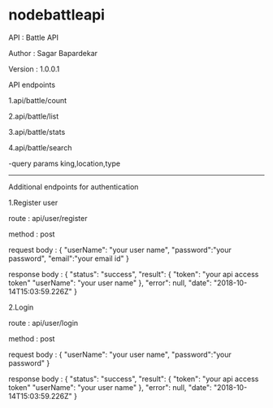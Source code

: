 # nodebattleapi

API : Battle API

Author : Sagar Bapardekar

Version : 1.0.0.1

API endpoints

1.api/battle/count

2.api/battle/list

3.api/battle/stats

4.api/battle/search

  -query params king,location,type

-----------------------------------------------------------------
Additional endpoints for authentication

1.Register user

route : api/user/register

method : post

request body :
{
	"userName": "your user name",
	"password":"your password",
	"email":"your email id"
}

response body :
{
    "status": "success",
    "result": {
        "token": "your api access token"
        "userName": "your user name"
    },
    "error": null,
    "date": "2018-10-14T15:03:59.226Z"
}

2.Login

route : api/user/login

method : post

request body :
{
	"userName": "your user name",
	"password":"your password"
}

response body :
{
    "status": "success",
    "result": {
        "token": "your api access token"
        "userName": "your user name"
    },
    "error": null,
    "date": "2018-10-14T15:03:59.226Z"
}
